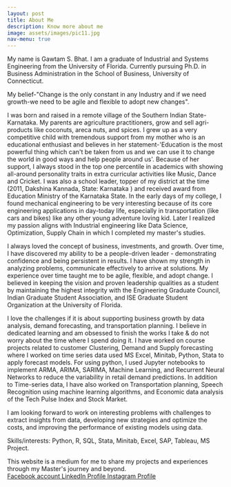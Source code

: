 ```yaml
---
layout: post
title: About Me
description: Know more about me
image: assets/images/pic11.jpg
nav-menu: true
---
```


My name is Gawtam S. Bhat. I am a graduate of Industrial and Systems Engineering from the University of Florida. Currently pursuing Ph.D. in Business Administration in the School of Business, University of Connecticut. 

My belief-"Change is the only constant in any Industry and if we need growth-we need to be agile and flexible to adopt new changes".

I was born and raised in a remote village of the Southern Indian State-Karnataka. My parents are agriculture practitioners, grow and sell agri-products like coconuts, areca nuts, and spices. I grew up as a very competitive child with tremendous support from my mother who is an educational enthusiast and believes in her statement-'Education is the most powerful thing which can't be taken from us and we can use it to change the world in good ways and help people around us'. Because of her support, I always stood in the top one percentile in academics with showing all-around personality traits in extra curricular activities like Music, Dance and Cricket. I was also a school leader, topper of my district at the time (2011, Dakshina Kannada, State: Karnataka )  and received award from Education Ministry of the Karnataka State. In the early days of my college, I found mechanical engineering to be very interesting because of its core engineering applications in day-today life, especially in transportation (like cars and bikes) like any other young adventure loving kid. Later I realized my passion aligns with Industrial engineering like Data Science, Optimization, Supply Chain in which I completed my master's studies.   

I always loved the concept of business, investments, and growth. Over time, I have discovered my ability to be a people-driven leader - demonstrating confidence and being persistent in results. I have shown my strength in analyzing problems, communicate effectively to arrive at solutions. My experience over time taught me to be agile, flexible, and adopt change. I believed in keeping the vision and proven leadership qualities as a student by maintaining the highest integrity with the Engineering Graduate Council, Indian Graduate Student Association, and ISE Graduate Student Organization at the University of Florida. 

I love the challenges if it is about supporting business growth by data analysis, demand forecasting, and transportation planning. I believe in dedicated learning and am obsessed to finish the works I take & do not worry about the time where I spend doing it. I have worked on course projects related to customer Clustering, Demand and Supply forecasting where I worked on time series data used MS Excel, Minitab, Python, Stata to apply forecast models. For using python, I used Jupyter notebooks to implement ARMA, ARIMA, SARIMA, Machine Learning, and Recurrent Neural Networks to reduce the variability in retail demand predictions. In addition to Time-series data, I have also worked on Transportation planning, Speech Recognition using machine learning algorithms, and Economic data analysis of the Tech Pulse Index and Stock Market.

I am looking forward to work on interesting problems with challenges to extract insights from data, developing new strategies and optimize the costs, and improving the performance of existing models using data. 


Skills/interests: 
Python, R, SQL, Stata, Minitab, Excel, SAP, Tableau, MS Project. 

This website is a medium for me to share my projects and experiences through my Master's journey and beyond.
<br>
<a href="https://www.facebook.com/bhat.rue/"> Facebook account </a> 
<a href="https://www.linkedin.com/in/gsbhat/"> LinkedIn Profile </a>
<a href="https://www.instagram.com/bhat_true/"> Instagram Profile </a>

